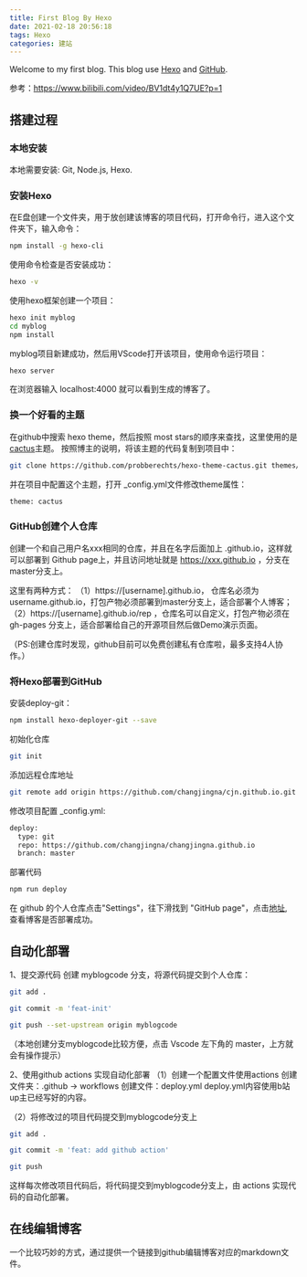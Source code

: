 ```yaml
---
title: First Blog By Hexo
date: 2021-02-18 20:56:18
tags: Hexo
categories: 建站
---
```

Welcome to my first blog. This blog use [Hexo](https://hexo.io/) and [GitHub](https://github.com/hexojs/hexo/issues).

参考：https://www.bilibili.com/video/BV1dt4y1Q7UE?p=1

## 搭建过程

### 本地安装
本地需要安装: Git, Node.js, Hexo.

### 安装Hexo
在E盘创建一个文件夹，用于放创建该博客的项目代码，打开命令行，进入这个文件夹下，输入命令：

```bash
npm install -g hexo-cli
```

使用命令检查是否安装成功：

``` bash
hexo -v
```

使用hexo框架创建一个项目：

```bash
hexo init myblog
cd myblog
npm install
```

myblog项目新建成功，然后用VScode打开该项目，使用命令运行项目：

```bash
hexo server

```

在浏览器输入 localhost:4000 就可以看到生成的博客了。


### 换一个好看的主题

在github中搜索 hexo theme，然后按照 most stars的顺序来查找，这里使用的是 [cactus](https://github.com/probberechts/hexo-theme-cactus)主题。
按照博主的说明，将该主题的代码复制到项目中：

```bash
git clone https://github.com/probberechts/hexo-theme-cactus.git themes/cactus
```

并在项目中配置这个主题，打开 _config.yml文件修改theme属性：
```bash
theme: cactus
```


### GitHub创建个人仓库

创建一个和自己用户名xxx相同的仓库，并且在名字后面加上 .github.io，这样就可以部署到 Github page上，并且访问地址就是  https://xxx.github.io ，分支在master分支上。

这里有两种方式：
（1）https://[username].github.io， 仓库名必须为 username.github.io，打包产物必须部署到master分支上，适合部署个人博客；
（2）https://[username].github.io/rep ，仓库名可以自定义，打包产物必须在 gh-pages 分支上，适合部署给自己的开源项目然后做Demo演示页面。

（PS:创建仓库时发现，github目前可以免费创建私有仓库啦，最多支持4人协作。）


### 将Hexo部署到GitHub

安装deploy-git：
```bash
npm install hexo-deployer-git --save
```

初始化仓库
```bash
git init
```

添加远程仓库地址
```bash
git remote add origin https://github.com/changjingna/cjn.github.io.git
```

修改项目配置 _config.yml:
```bash
deploy:
  type: git
  repo: https://github.com/changjingna/changjingna.github.io
  branch: master
```

部署代码
```bash
npm run deploy
```

在 github 的个人仓库点击"Settings"，往下滑找到 "GitHub page"，点击[地址](https://changjingna.github.io/), 查看博客是否部署成功。

## 自动化部署

1、提交源代码
创建 myblogcode 分支，将源代码提交到个人仓库：
```bash
git add .

git commit -m 'feat-init'

git push --set-upstream origin myblogcode
```
（本地创建分支myblogcode比较方便，点击 Vscode 左下角的 master，上方就会有操作提示）

2、使用github actions 实现自动化部署
（1）创建一个配置文件使用actions
创建文件夹：.github -> workflows
创建文件：deploy.yml
deploy.yml内容使用b站up主已经写好的内容。

（2）将修改过的项目代码提交到myblogcode分支上
```bash
git add .

git commit -m 'feat: add github action'

git push
```

这样每次修改项目代码后，将代码提交到myblogcode分支上，由 actions 实现代码的自动化部署。


## 在线编辑博客
一个比较巧妙的方式，通过提供一个链接到github编辑博客对应的markdown文件。








